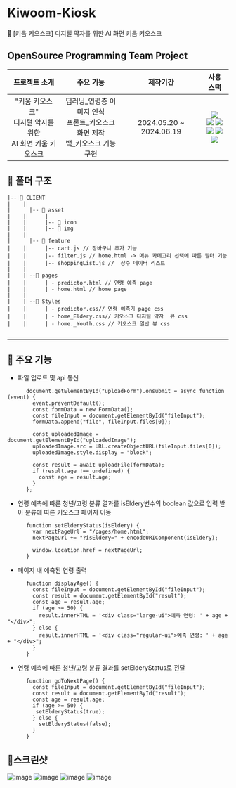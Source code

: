 # Kiwoom-Kiosk
🌱 [키움 키오스크] 디지털 약자를 위한 AI 화면 키움 키오스크



## OpenSource Programming Team Project 

| 프로젝트 소개 | 주요 기능 | 제작기간 | 사용 스택 |
|:-------------:|:---------:|:--------:|:--------:|
|"키움 키오스크"<br>디지털 약자를 위한<br>AI 화면 키움 키오스크 |딥러닝_연령층 이미지 인식<br>프론트_키오스크 화면 제작<br>백_키오스크 기능 구현|2024.05.20 ~ 2024.06.19|<img src="https://img.shields.io/badge/Google Colab-F9AB00?style=for-the-badge&logo=Google Colab&logoColor=white"><br><img src="https://img.shields.io/badge/JavaScript-F7DF1E?style=for-the-badge&logo=JavaScript&logoColor=white"> <img src="https://img.shields.io/badge/React-61DAFB?style=for-the-badge&logo=React&logoColor=white"><br><img src="https://img.shields.io/badge/python-3776AB?style=for-the-badge&logo=python&logoColor=white"> <img src="https://img.shields.io/badge/django-092E20?style=for-the-badge&logo=django&logoColor=white"><br><img src="https://img.shields.io/badge/github-181717?style=for-the-badge&logo=github&logoColor=white">  |


## 📌 폴더 구조

```
|-- 📁 CLIENT
|	 |
|      |-- 📁 asset 
|	 |		|
|	 |		|-- 📁 icon
|	 |		|-- 📁 img
|	 |
|      |-- 📁 feature 
|	 |		|-- cart.js // 장바구니 추가 기능 
|	 |		|-- filter.js // home.html -> 메뉴 카테고리 선택에 따른 필터 기능 
|	 |		|-- shoppingList.js //  상수 데이터 리스트 
|	 |		
|	 | --📁 pages
|	 |		| - predictor.html // 연령 예측 page
|	 |		| - home.html // home page
|	 |		
|	 | --📁 Styles
|	 |		| - predictor.css// 연령 예측기 page css
|	 |		| - home_Eldery.css// 키오스크 디지털 약자  뷰 css
|	 |		| - home._Youth.css // 키오스크 일반 뷰 css


```

---

## 📌 주요 기능 

- 파일 업로드 및 api 통신

```
      document.getElementById("uploadForm").onsubmit = async function (event) {
        event.preventDefault();
        const formData = new FormData();
        const fileInput = document.getElementById("fileInput");
        formData.append("file", fileInput.files[0]);

        const uploadedImage = document.getElementById("uploadedImage");
        uploadedImage.src = URL.createObjectURL(fileInput.files[0]);
        uploadedImage.style.display = "block";

        const result = await uploadFile(formData);
        if (result.age !== undefined) {
          const age = result.age;
        } 
      };
```

- 연령 예측에 따른 청년/고령 분류 결과를 isEldery변수의 boolean 값으로 입력 받아 분류에 따른 키오스크 페이지 이동

```
      function setElderyStatus(isEldery) {
        var nextPageUrl = "/pages/home.html";
        nextPageUrl += "?isEldery=" + encodeURIComponent(isEldery);

        window.location.href = nextPageUrl;
      }
```

- 페이지 내 예측된 연령 출력

```
      function displayAge() {
        const fileInput = document.getElementById("fileInput");
        const result = document.getElementById("result");
        const age = result.age;
        if (age >= 50) {
          result.innerHTML = '<div class="large-ui">예측 연령: ' + age + "</div>";
        } else {
          result.innerHTML = '<div class="regular-ui">예측 연령: ' + age + "</div>";
        }
      }
```

- 연령 예측에 따른 청년/고령 분류 결과를 setElderyStatus로 전달

```
      function goToNextPage() {
        const fileInput = document.getElementById("fileInput");
        const result = document.getElementById("result");
        const age = result.age;
        if (age >= 50) {
         setElderyStatus(true);
        } else {
          setElderyStatus(false);
        }
      }
```

## 📌스크린샷 
![image](https://github.com/Kiwoom-Kiosk/Kiwoom-Kiosk/assets/105477246/b7af6d84-b8b9-4e23-95e8-9c63997bfb87)
![image](https://github.com/Kiwoom-Kiosk/Kiwoom-Kiosk/assets/105477246/55fa6030-77c0-4fce-b73a-1da70ece49a5)
![image](https://github.com/Kiwoom-Kiosk/Kiwoom-Kiosk/assets/105477246/b5ac7576-5eac-4555-9360-109427ce5eb7)
![image](https://github.com/Kiwoom-Kiosk/Kiwoom-Kiosk/assets/105477246/51bf075f-f29b-4c85-9c23-a09b3c29905e)

